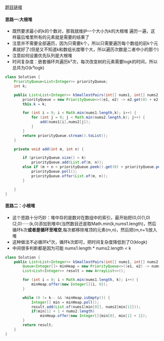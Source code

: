 [题目链接](https://leetcode-cn.com/problems/qn8gGX/)

#### 思路一:大根堆
+ 既然要求最小的k的个数对，那我就维护一个大小为k的大根堆 遍历一遍，这样最后堆里所有的元素就是需要的结果了
+ 注意并不需要全部遍历，因为只需要k个，所以只需要遍历每个数组的前k个元素就好了(但是又不知道k和数组长度哪个大，所以遍历次数是二者中小的那个)
+ 注意如何设置优先队列是大根堆
+ 时间复杂度：嵌套循环共遍历k²次，每次改变树的元素需要logk的时间，所以总共为O(k²logk)

```java
class Solution {
    PriorityQueue<List<Integer>> priorityQueue;
    int k;

    public List<List<Integer>> kSmallestPairs(int[] nums1, int[] nums2, int k) {
        priorityQueue = new PriorityQueue<>((e1, e2) -> e2.get(0) + e2.get(1) - e1.get(0) - e1.get(1));
        this.k = k;

        for (int i = 0; i < Math.min(nums1.length,k); i++) {
            for (int j = 0; j < Math.min(nums2.length,k); j++) {
                add(nums1[i],nums2[j]);
            }
        }
        return priorityQueue.stream().toList();
    }

    private void add(int m, int n) {

        if (priorityQueue.size() < k)
            priorityQueue.add(List.of(m, n));
        else if (m + n < priorityQueue.peek().get(0) + priorityQueue.peek().get(1)) {
            priorityQueue.poll();
            priorityQueue.offer(List.of(m, n));
        }

    }
}
```

#### 思路二：小根堆
+ 这个思路十分巧妙：堆中存的是数对在数组中的索引，最开始把(0,0)(1,0)(2,0)······(k,0)添加到堆中(当然数目还是取Math.min(k,nums1.length)，然后循环k次**或者是循环至堆空**,每次都移除堆顶的元素(m,n)，然后把(m,n+1)放入堆
+ 这种做法不必循环k²次，循环k次即可，把时间复杂度降低到了O(klogk)
+ 中间很多判断都是因为可能 nums1.length * nums2.length < k

```java
class Solution {
    public List<List<Integer>> kSmallestPairs(int[] nums1, int[] nums2, int k) {
        Queue<Integer[]> minHeap = new PriorityQueue<>((e1, e2) -> nums1[e1[0]] + nums2[e1[1]] - nums1[e2[0]] - nums2[e2[1]]);
        List<List<Integer>> result = new ArrayList<>();

        for (int i = 0; i < Math.min(nums1.length, k); i++) {
            minHeap.offer(new Integer[]{i, 0});
        }

        while (0 != k-- && !minHeap.isEmpty()) {
            Integer[] min = minHeap.poll();
            result.add(List.of(nums1[min[0]], nums2[min[1]]));
            if(min[1] + 1 < nums2.length)
                minHeap.offer(new Integer[]{min[0], min[1] + 1});
        }
        return result;
    }
}

```
